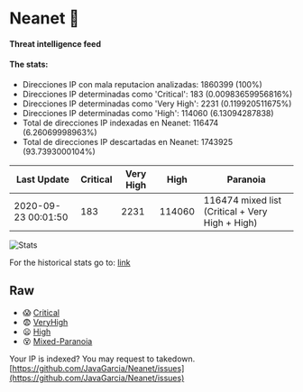 # Neanet :hocho:
#### Threat intelligence feed
#### The stats:

- Direcciones IP con mala reputacion analizadas: 1860399 (100%)
- Direcciones IP determinadas como 'Critical':  183 (0.00983659956816%)
- Direcciones IP determinadas como 'Very High':  2231 (0.119920511675%)
- Direcciones IP determinadas como 'High':  114060 (6.13094287838)
- Total de direcciones IP indexadas en Neanet:  116474 (6.26069998963%)
- Total de direcciones IP descartadas en Neanet:  1743925 (93.7393000104%)

| Last Update | Critical | Very High | High | Paranoia |
| --- | --- | --- | --- | --- |
| 2020-09-23 00:01:50 | 183 | 2231 | 114060 | 116474 mixed list (Critical + Very High + High)|

![Stats](https://docs.google.com/spreadsheets/d/e/2PACX-1vSnaNMIXVabIpDJjufMlzH7poXnshF3mgd8Is1g9ytUEzVsP5my4Trn8f-xkoLLQ38xpL3HtmUexLo6/pubchart?oid=501124687&format=image)

For the historical stats go to: [link](/stats.csv)
## Raw
- :scream: [Critical](https://raw.githubusercontent.com/JavaGarcia/Neanet/master/blacklists/neanet_critical.txt)
- :fearful: [VeryHigh](https://raw.githubusercontent.com/JavaGarcia/Neanet/master/blacklists/neanet_veryHigh.txtt)
- :frowning: [High](https://raw.githubusercontent.com/JavaGarcia/Neanet/master/blacklists/neanet_high.txt)
- :dizzy_face: [Mixed-Paranoia](https://raw.githubusercontent.com/JavaGarcia/Neanet/master/blacklists/neanet_all.txt)


Your IP is indexed? You may request to takedown. [https://github.com/JavaGarcia/Neanet/issues](https://github.com/JavaGarcia/Neanet/issues)




































































































































































































































































































































































































































































































































































































































































































































































































































































































































































































